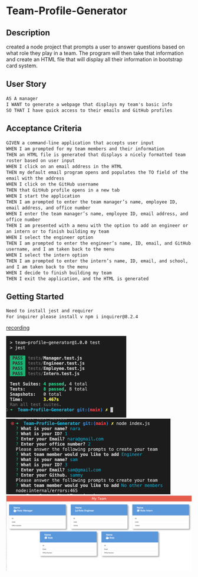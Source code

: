 # Team-Profile-Generator

## Description 
created a node project that prompts a user to answer questions based on what role they play in a team. The program will then take that information and create an HTML file that will display all their information in bootstrap card system. 

## User Story
```
AS A manager
I WANT to generate a webpage that displays my team's basic info
SO THAT I have quick access to their emails and GitHub profiles
```

## Acceptance Criteria
```
GIVEN a command-line application that accepts user input
WHEN I am prompted for my team members and their information
THEN an HTML file is generated that displays a nicely formatted team roster based on user input
WHEN I click on an email address in the HTML
THEN my default email program opens and populates the TO field of the email with the address
WHEN I click on the GitHub username
THEN that GitHub profile opens in a new tab
WHEN I start the application
THEN I am prompted to enter the team manager’s name, employee ID, email address, and office number
WHEN I enter the team manager’s name, employee ID, email address, and office number
THEN I am presented with a menu with the option to add an engineer or an intern or to finish building my team
WHEN I select the engineer option
THEN I am prompted to enter the engineer’s name, ID, email, and GitHub username, and I am taken back to the menu
WHEN I select the intern option
THEN I am prompted to enter the intern’s name, ID, email, and school, and I am taken back to the menu
WHEN I decide to finish building my team
THEN I exit the application, and the HTML is generated
```

## Getting Started
    Need to install jest and requirer
    For inquirer please install v npm i inquirer@8.2.4



[recording](https://drive.google.com/file/d/1QoPC9KIGgLuORHNvizr2uM_TwrIXQazx/view)

![screenshot](jestTest.png)
![screenshot](nodePrompting.png)
![screenshot](html.png)
